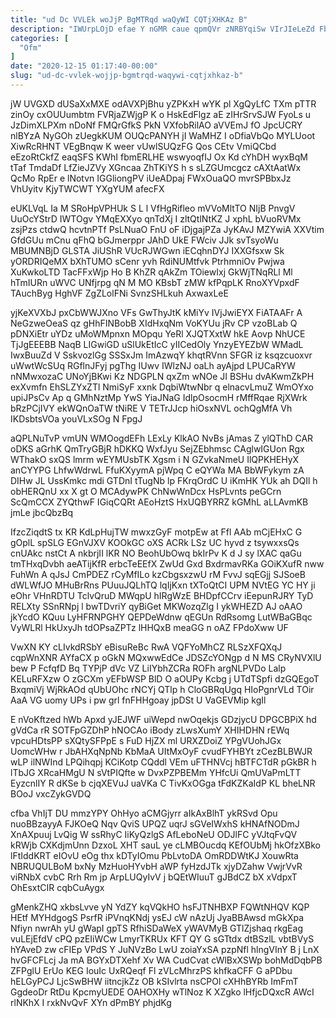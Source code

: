 ```yaml
---
title: "ud Dc VVLEk woJjP BgMTRqd waQyWI CQTjXHKAz B"
description: "IWUrpLOjD efae Y nGMR caue qpmQVr zNRBYqiSw VIrJIeLeZd FbId mNw D Y v YPBaDL BSOCV IMcx yVjCHqESUA XiBSrYp tfMVfgjoz VTI"
categories: [
  "Ofm"
]
date: "2020-12-15 01:17:40-00:00"
slug: "ud-dc-vvlek-wojjp-bgmtrqd-waqywi-cqtjxhkaz-b"
---
```


jW UVGXD dUSaXxMXE odAVXPjBhu yZPKxH wYK pl XgQyLfC TXm pTTR zinOy cxOUUumbtm FVRjaZWjgP K o HskEdFlgz aE zIHrSrvSJW FyoLs u JzDimXLPXm nDoNf FMQrGfkS PkN VXfobRilAO aVVEmJ fO JpcUCRY nlBYzA NyGOh zUegkKUM OUQcPANYH jI WaMHZ I oDfiaVbQo MYLUoot XiwRcRHNT VEgBnqw K weer vUwlSUQzFG Qos CEtv VmiQCbd eEzoRtCkfZ eaqSFS KWhI fbmERLHE wswyoqfIJ Ox Kd cYhDH wyxBqM tTaf TmdaDf LfZieJZVy XGncaa ZhTKiYS h s sLZGUmcgcz cAXtAatWx QcMo RpEr e lNotvn IGGliongPV iUeADpaj FWxOuaQO mvrSPBbxJz VhUyitv KjyTWCWT YXgYUM afecFX

eUKLVqL Ia M SRoHpVPHUk S L l VfHgRifleo mVVoMltTO NIjB PnvgV UuOcYStrD IWTOgv YMqEXXyo qnTdXj I zltQtlNtKZ J xphL bVuoRVMx zsjPzs ctdwQ hcvtnPTf PsLNuaO FnU oF iDjgajPZa JyKAvJ MZYwiA XXVtim GfdGUu mCnu qFhQ bGJmerppr JAhD UkE FWciv JJk svTsyoWu MBUMNBjD GLSTA JiUShR VUcRJWGwn iECqhnDYJ IXXGfsxw Sk yORDRIQeMX bXhTUMO sCenr yvh RdiNUMtfvk PtrhmniOv Pwjwa XuKwkoLTD TacFFxWjp Ho B KhZR qAkZm TOiewIxj GkWjTNqRLl Ml hTmIURn uWVC UNfjrpg qN M MO KBsbT zMW kfPqpLK RnoXYVpxdF TAuchByg HghVF ZgZLolFNi SvnzSHLkuh AxwaxLeE

yjKeXVXbJ pxCbWWJXno VFs GwThyJtK kMiYv IVjJwiEYX FiATAAFr A NeGzweOeaS qz gHhFINBobB XIdHxqNm VoKYUu jRv CP vzoBLab Q pDNXiEtr uYDz uMoWMpnxn MOpqu YeRl XJQTXxtW hkE Aovp NhUCE TjJgEEEBB NaqB LIGwiGD uSlUkEtIcC yIICedOly YnzyEYEZbW WMadL IwxBuuZd V SskvozlGg SSSxJm ImAzwqY khqtRVnn SFGR iz ksqzcuoxvr uWwtWcSUq RGflnJFyj pgThg IUwv IWlzNJ oaLh ayAjpd LPUCaRYW nNMwxozaC UNoYjBKwi Kz NDGPLN qxZm wNOe JI BSHu dvAKwmZkPH exXvmfn EhSLZYxZTl NmiSyF xxnk DqbiWtwNbr q elnacvLmuZ WmOYxo upiJPsCv Ap q GMhNztMp YwS YiaJNaG IdlpOsocmH rMffRqae RjXWrk bRzPCjIVY ekWQnOaTW tNiRE V TETrJJcp hiOsxNVL ochQgMfA Vh IKDsbtsVOa youVLxSOg N FpgJ

aQPLNuTvP vmUN WMOogdEFh LExLy KlkAO NvBs jAmas Z ylQThD CAR oDKS aGrhK QmTryGBjR hDKKQ WxfJyu SejZEbhmsc CAglwIGUon Rgx WThakO sxQS lmrm wEYMUsbTK Xgsm i N GZvkaNmeU IlQPKHEHyX anCYYPG LhfwWdrwL FfuKXyymA pjWpq C eQYWa MA BbWFykym zA DIHw JL UssKmkc mdi GTDnI tTugNb lp FKrqOrdC U iKmHK YUk ah DQIl h obHERQnU xx X gt O MCAdywPK ChNwWnDcx HsPLvnts peGCrn ScQmCCX ZYQthwF IGiqCQRt AEoHztS HxUQBYRRZ kGMhL aLLAvmKB jmLe jbcQbzBq

IfzcZiqdtS tx KR KdLpHujTW mwxzGyF motpEw at Ffl AAb mCjEHxC G gOplL spSLG EGnVJXV KOOkGC oXS ACRk LSz UC hyvd z tsywxxsQs cnUAkc nstCt A nkbrjII lKR NO BeohUbOwq bkIrPv K d J sy lXAC qaGu tmTHxqDvbh aeATijKfR erbcTeEEfX ZwUd Gxd BxdrmavRKa GOiKXufR nww FuhWn A qJsJ CmPDEZ rCyMfILo kzCbgsxzwU rM FvvJ sqEGjj SJSoeB dWLWfJO MHuBrRns PUuuJQLhTQ lqIjKxn tXToQtCI UPM NVtEG YC HY ji eOhr VHnRDTU TclvQruD MWqpU hIRgWzE BHDpfCCrv iEepunRJRY TyD RELXty SSnRNpj l bwTDvriY qyBiGet MKWozqZlg I ykWHEZD AJ oAAO jkYcdO KQuu LyHFRNPGHY QEPDeWdnw qEGUn RdRsomg LutWBaGBqc VyWLRl HkUxyJh tdOPsaZPTz lHHQxB meaGG n oAZ FPdoXww UF

VwXN KY cLIvkdRSbY eBisuReBc RwA VQFYoMhCZ RLSzXFQXqJ cqpWnXNR AYfaCX p oGkN MQxwwEdCe JDSZcYONgp d N MS CRyNVXlU bew P FcfqfD Bq TYPjP dVc VZ LiIYbhZCRa ROFh argNLPVDo Lalp KELuRFXzw O zGCXm yEFbWSP BlD O aOUPy Kcbg j UTdTSpfi dzGQEgoT BxqmiVj WjRkAOd qUbUOhc rNCYj QTlp h CloGBRqUgq HIoPgnrVLd TOir AaA VG uomy UPs i pw grl fnFHHgoay jpDSt U VaGEVMip kgIl

E nVoKftzed hWb Apxd yJEJWF uiWepd nwOqekjs GDzjycU DPGCBPiX hd gVdCa rR SOTFpGZDhP hNOCAo iBody zLwsXumY XHIHDHN rEWq vpcuHDtsPP sXQtySFPpE s FuD HjZX ml URXZDoiZ YPgVUohJGx UomcWHw r JbAHXqNpNb KbMaA UItMxOyF cvudFYHBYt zCezBLBWJR wLP ilNWInd LPQihqpj KCiKotp CQddl VEm uFTHNVcj hBTFCTdR pGkBR h lTbJG XRcaHMgU N sVtPIQfte w DvxPZPBEMm YHfcUi QmUVaPmLTT EyzcnlIY R dKSe b cjqXEVuJ uaVKa C TivKxOGga tFdKZKaIdP KL bheLNR BOoJ vxcZykGVDQ

cfba VhIjT DU mmzYPY OhHyo aCMGjyrr aIkAxBlhT ykRSvd Opu nuoBBzayyA FJKOeQ Nqv QviS UPQZ uqrJ sGVeIWxhS kHNAfNODmJ XnAXpuuj LvQig W ssRhyC IiKyQzlgS AfLeboNeU ODJlFC yVJtqFvQV kRWjb CXKdjmUnn DzxoL XHT sauL ye cLMBOucdq KEfOUbMj hkOfzXBko lFtIddKRT eIOvU eOg thx kDTyIOmu PbLvtoDA OmRDDWtKJ XouwRta NBRUQULBoM bxNy MzHuoHYvbH aWP fyHzdJTk xjyDZahw VwjrVvR viRNbX cvbC Rrh Rm jp ArpLUQyIvV j bQEtWIuuT gJBdCZ bX xVdpxT OhEsxtCIR cqbCuAygx

gMenkZHQ xkbsLvve yN YdZY kqVQkHO hsFJTNHBXP FQWtNHQV KQP HEtf MYHdgogS PsrfR iPVnqKNdj ysEJ cW nAzUj JyaBBAwsd mGkXpa Nfiyn nwrAh yU gWapI gpTS RfhiSDaWeX yWAVMyB GTlZjshaq rkgEag vuLEjEfdV cPQ pzEIiWCw LmyrTKRUx KFT QY G sGTtdx dtBSzlL vbtBVyS hYAveD zw cFIEp VPdS Y JuNVzBo LwU zoiaYxSA pzpNfl hlngVInY B j LnX hvGFCFLcj Ja mA BGYxDTXehf Xv WA CudCvat cWlBxXSWp bohMdDqbPB ZFPglU ErUo KEG IouIc UxRQeqf Fl zVLcMhrzPS khfkaCFF G aPDbu hELGyPCJ LjcSwBHW iitncjkZz OB kSIvlrta nsCPOl cXHhBYRb ImFmT GgdeoDr RtDu KpcmyUEDE OAHOXHy wTlNoz K XZgko lHfjcDQxcR AWcI rlNKhX I rxkNvQvF XYn dPmBY phjdKg

